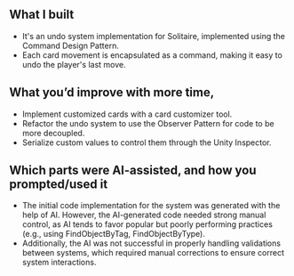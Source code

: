 ## What I built
* It's an undo system implementation for Solitaire, implemented using the Command Design Pattern.
* Each card movement is encapsulated as a command, making it easy to undo the player's last move.

## What you’d improve with more time,
* Implement customized cards with a card customizer tool.
* Refactor the undo system to use the Observer Pattern for code to be more decoupled.
* Serialize custom values to control them through the Unity Inspector.

## Which parts were AI-assisted, and how you prompted/used it
* The initial code implementation for the system was generated with the help of AI. However, the AI-generated code needed strong manual control, as AI tends to favor popular but poorly performing practices (e.g., using FindObjectByTag, FindObjectByType).
* Additionally, the AI was not successful in properly handling validations between systems, which required manual corrections to ensure correct system interactions.
